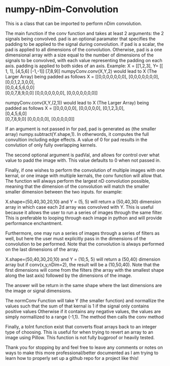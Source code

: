 # numpy-nDim-Convolution
This is a class that can be imported to perform nDim convolution.

The main function if the conv function and takes at least 2 arguments: the 2 signals being convolved.
pad is an optional paramater that specifies the padding to be applied to the signal during convolution. if pad is a scalar, the pad is applied to all dimensions of the convolution. Otherwise, pad is a one dimensional array with a size equal to the number of dimensions of the signals to be convolved, with each value representing the padding on each axis. padding is applied to both sides of an axis.
Example:
X =  [[1,2,3],    Y= [[ 1, 1],
      [4,5,6]         [-1,-1]]
      [7,8,9]]
numpyConv.conv(X,Y,2) would lead to X (The Larger Array) being padded as follows
X =  [[0,0,0,0,0,0,0],
      [0,0,0,0,0,0,0],
      [0,0,1,2,3,0,0],   
      [0,0,4,5,6,0,0]         
      [0,0,7,8,9,0,0]
      [0,0,0,0,0,0,0],
      [0,0,0,0,0,0,0]]

numpyConv.conv(X,Y,(2,1)) would lead to X (The Larger Array) being padded as follows
X =  [[0,0,0,0,0],
      [0,0,0,0,0],
      [0,1,2,3,0],   
      [0,4,5,6,0]         
      [0,7,8,9,0]
      [0,0,0,0,0],
      [0,0,0,0,0]]

If an argument is not passed in for pad, pad is generated as (the smaller array) numpy.subtract(Y.shape,1). In otherwords, it computes the full convultion including edge effects. A value of 0 for pad results in the convlution of only fully overlapping kernels.

The second optional argument is padVal, and allows for control over what value to padd the image with. This value defaults to 0 when not passed in.

Finally, if one wishes to perform the convolution of multiple images with one kernal, or one image with multiple kernals, the conv function will allow that. The function will always perform the largest nD convolution possible, meaning that the dimension of the convolution will match the smaller smaller dimension between the two inputs. for example:

X.shape=(50,40,30,20,10) and Y = (5, 5) will return a (50,40,30) dimension array in which case each 2d array was convolved with Y. This is useful because it allows the user to run a series of images through the same filter. This is preferable to looping through each image in python and will provide performance enchantment.

Furthermore, one may run a series of images through a series of filters as well, but here the user must explicitly pass in the dimensions of the convolution to be performed. Note that the convolution is always performed on the last dimensions of the array.

X.shape=(50,40,30,20,10) and Y = (10,5, 5) will return a (50,40) dimension array but if conv(x,y,nDim=2), the result will be a (10,50,40). Note that the first dimensions will come from the filters (the array with the smallest shape along the last axis) followed by the dimensions of the image.


The answer will be return in the same shape where the last dimensions are the image or signal dimensions.

The normConv Function will take Y (the smaller function) and normallize the values such that the sum of that kernal is 1 if the signal only contains positive values  Otherwise if it contains any negative values, the values are simply normallized to a range (-1,1). The method then calls the conv method

Finally, a toInt function exist that converts float arrays back to an integer type of choosing. This is useful for when trying to revert an array to an image using Pillow. This function is not fully bugproof or heavily tested.  

Thank you for stopping by and feel free to leave any comments or notes on ways to make this more professional/better documented as I am trying to learn how to properly set up a github repo for a project like this!
